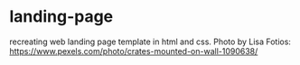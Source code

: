 # landing-page
recreating web landing page template in html and css.
Photo by Lisa Fotios: https://www.pexels.com/photo/crates-mounted-on-wall-1090638/
